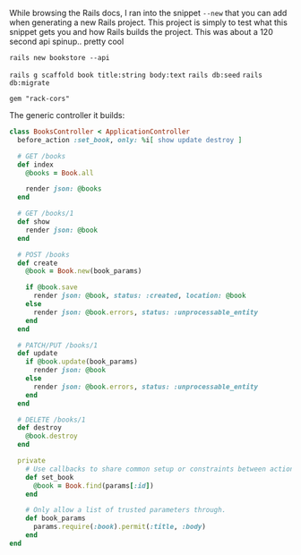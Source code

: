 While browsing the Rails docs, I ran into the snippet `--new` that you can add when generating a new Rails project.
This project is simply to test what this snippet gets you and how Rails builds the project.
This was about a 120 second api spinup.. pretty cool

`
rails new bookstore --api
`

`
rails g scaffold book title:string body:text
`
`
rails db:seed
`
`
rails db:migrate
`

`
gem "rack-cors"
`

The generic controller it builds:

```ruby
class BooksController < ApplicationController
  before_action :set_book, only: %i[ show update destroy ]

  # GET /books
  def index
    @books = Book.all

    render json: @books
  end

  # GET /books/1
  def show
    render json: @book
  end

  # POST /books
  def create
    @book = Book.new(book_params)

    if @book.save
      render json: @book, status: :created, location: @book
    else
      render json: @book.errors, status: :unprocessable_entity
    end
  end

  # PATCH/PUT /books/1
  def update
    if @book.update(book_params)
      render json: @book
    else
      render json: @book.errors, status: :unprocessable_entity
    end
  end

  # DELETE /books/1
  def destroy
    @book.destroy
  end

  private
    # Use callbacks to share common setup or constraints between actions.
    def set_book
      @book = Book.find(params[:id])
    end

    # Only allow a list of trusted parameters through.
    def book_params
      params.require(:book).permit(:title, :body)
    end
end

```
